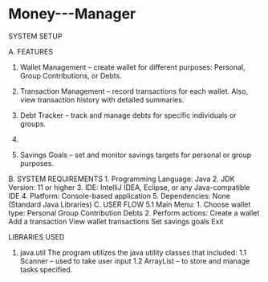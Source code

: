 # Money---Manager

SYSTEM SETUP

A.  FEATURES

1. Wallet Management – create wallet for different purposes: Personal, Group Contributions, or Debts.

2. Transaction Management – record transactions for each wallet. Also, view transaction history with detailed summaries.
  
3. Debt Tracker – track and manage debts for specific individuals or groups.
4. 
5. Savings Goals – set and monitor savings targets for personal or group purposes.

B. SYSTEM REQUIREMENTS
	1. Programming Language: Java 
2. JDK Version: 11 or higher 
3. IDE: IntelliJ IDEA, Eclipse, or any Java-compatible IDE 
	4. Platform: Console-based application 
	5. Dependencies: None (Standard Java Libraries)
C. USER FLOW
	5.1 Main Menu:
		1. Choose wallet type:
			Personal
			Group Contribution
			Debts
		2. Perform actions:
			Create a wallet
			Add a transaction
			View wallet transactions
			Set savings goals
			Exit

LIBRARIES USED
1. 	java.util
The program utilizes the java utility classes that included:
1.1 Scanner – used to take user input
1.2 ArrayList – to store and manage tasks specified.
